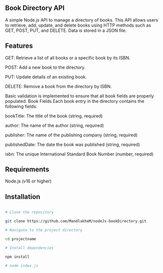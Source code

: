 ## Book Directory API
A simple Node.js API to manage a directory of books. This API allows users to retrieve, add, update, and delete books using HTTP methods such as GET, POST, PUT, and DELETE. Data is stored in a JSON file.

## Features
GET: Retrieve a list of all books or a specific book by its ISBN.

POST: Add a new book to the directory.

PUT: Update details of an existing book.

DELETE: Remove a book from the directory by ISBN.

Basic validation is implemented to ensure that all book fields are properly populated.
Book Fields
Each book entry in the directory contains the following fields:

bookTitle: The title of the book (string, required)

author: The name of the author (string, required)

publisher: The name of the publishing company (string, required)

publishedDate: The date the book was published (string, required)

isbn: The unique International Standard Book Number (number, required)

## Requirements
Node.js (v16 or higher)

## Installation

```bash

# Clone the repository

git clone https://github.com/MandlakheM/nodeJs-bookDirectory.git

# Navigate to the project directory

cd projectname

# Install dependencies

npm install

# node index.js
